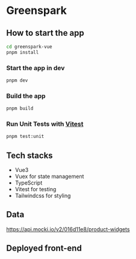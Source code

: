 # Greenspark

## How to start the app

```sh
cd greenspark-vue
pnpm install
```

### Start the app in dev 

```sh
pnpm dev
```

### Build the app

```sh
pnpm build
```

### Run Unit Tests with [Vitest](https://vitest.dev/)

```sh
pnpm test:unit
```

## Tech stacks
* Vue3
* Vuex for state management
* TypeScript
* Vitest for testing
* Tailwindcss for styling

## Data
https://api.mocki.io/v2/016d11e8/product-widgets

## Deployed front-end
